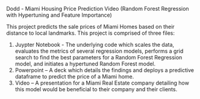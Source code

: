Dodd - Miami Housing Price Prediction Video (Random Forest Regression with Hypertuning and Feature Importance)

This project predicts the sale prices of Miami Homes based on their distance to local landmarks. This project is comprised of three files:

1)	Juypter Notebook - The underlying code which scales the data, evaluates the metrics of several regression models, performs a grid search to find the best parameters for a Random Forest Regression model, and initiates a hypertuned Random Forest model.
2)	Powerpoint – A deck which details the findings and deploys a predictive dataframe to predict the price of a Miami home.
3)	Video – A presentation for a Miami Real Estate company detailing how this model would be beneficial to their company and their clients.
